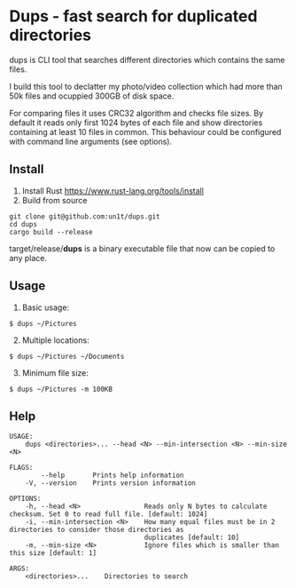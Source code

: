 # Dups - fast search for duplicated directories

dups is CLI tool that searches different directories which contains the same files.

I build this tool to declatter my photo/video collection which had more than 50k files and ocuppied 300GB of disk space.

For comparing files it uses CRC32 algorithm and checks file sizes. By default it reads only first 1024 bytes of each file and show directories containing at least 10 files in common. This behaviour could be configured with command line arguments (see options).


## Install
1. Install Rust https://www.rust-lang.org/tools/install
2. Build from source
```
git clone git@github.com:un1t/dups.git
cd dups
cargo build --release
```
target/release/**dups** is a binary executable file that now can be copied to any place.

## Usage
1. Basic usage:
```
$ dups ~/Pictures
```

2. Multiple locations:
```
$ dups ~/Pictures ~/Documents
```

3. Minimum file size:
```
$ dups ~/Pictures -m 100KB
```

## Help

```
USAGE:
    dups <directories>... --head <N> --min-intersection <N> --min-size <N>

FLAGS:
        --help       Prints help information
    -V, --version    Prints version information

OPTIONS:
    -h, --head <N>                Reads only N bytes to calculate checksum. Set 0 to read full file. [default: 1024]
    -i, --min-intersection <N>    How many equal files must be in 2 directories to consider those directories as
                                  duplicates [default: 10]
    -m, --min-size <N>            Ignore files which is smaller than this size [default: 1]

ARGS:
    <directories>...    Directories to search
```